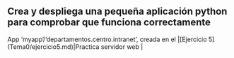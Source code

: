 <h2>Crea y despliega una pequeña aplicación python para comprobar que funciona correctamente</h2>
App ‘myapp’/’departamentos.centro.intranet’, creada en el |[Ejercicio 5](Tema0/ejercicio5.md)|Practica servidor web |
